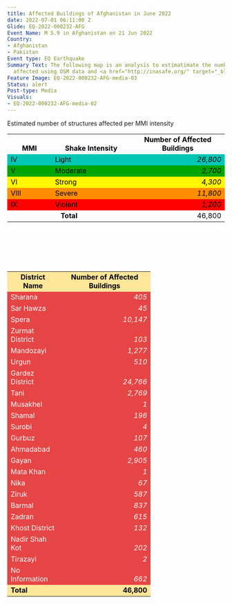 ```yaml
---
title: Affected Buildings of Afghanistan in June 2022
date: 2022-07-01 06:11:00 Z
Glide: EQ-2022-000232-AFG
Event Name: M 5.9 in Afghanistan on 21 Jun 2022
Country:
- Afghanistan
- Pakistan
Event type: EQ Earthquake
Summary Text: The following map is an analysis to estimatimate the number of structures
  affected using OSM data and <a href="http://inasafe.org/" target="_blank">InaSafe</a>.
Feature Image: EQ-2022-000232-AFG-media-03
Status: alert
Post-type: Media
Visuals:
- EQ-2022-000232-AFG-media-02
---
```


Estimated number of structures affected per MMI intensity

<table border="0" cellspacing="0"><colgroup width="119"></colgroup> <colgroup width="213"></colgroup> <colgroup width="258"></colgroup>
<tbody>
<tr>
<td align="center" valign="bottom" height="19"><strong><span style="color: #000000;">MMI</span></strong></td>
<td align="center" valign="bottom"><strong><span style="color: #000000;">Shake Intensity</span></strong></td>
<td align="center" valign="bottom"><strong><span style="color: #000000;">Number of Affected Buildings</span></strong></td>
</tr>
<tr>
<td align="left" valign="bottom" bgcolor="#00C6B5" height="19"><span style="color: #000000;">IV</span></td>
<td align="left" valign="bottom" bgcolor="#00C6B5"><span style="color: #000000;">Light</span></td>
<td align="right" valign="bottom" bgcolor="#00C6B5"><em><span style="color: #000000;">26,800</span></em></td>
</tr>
<tr>
<td align="left" valign="bottom" bgcolor="#00A600" height="19"><span style="color: #000000;">V</span></td>
<td align="left" valign="bottom" bgcolor="#00A600"><span style="color: #000000;">Moderate</span></td>
<td align="right" valign="bottom" bgcolor="#00A600"><em><span style="color: #000000;">2,700</span></em></td>
</tr>
<tr>
<td align="left" valign="bottom" bgcolor="#FFF701" height="19"><span style="color: #000000;">VI</span></td>
<td align="left" valign="bottom" bgcolor="#FFF701"><span style="color: #000000;">Strong</span></td>
<td align="right" valign="bottom" bgcolor="#FFF701"><em><span style="color: #000000;">4,300</span></em></td>
</tr>
<tr>
<td align="left" valign="bottom" bgcolor="#FF8D01" height="19"><span style="color: #000000;">VIII</span></td>
<td align="left" valign="bottom" bgcolor="#FF8D01"><span style="color: #000000;">Severe</span></td>
<td align="right" valign="bottom" bgcolor="#FF8D01"><em><span style="color: #000000;">11,800</span></em></td>
</tr>
<tr>
<td align="left" valign="bottom" bgcolor="#FF0101" height="19"><span style="color: #000000;">IX</span></td>
<td align="left" valign="bottom" bgcolor="#FF0101"><span style="color: #000000;">Violent</span></td>
<td align="right" valign="bottom" bgcolor="#FF0101"><em><span style="color: #000000;">1,200</span></em></td>
</tr>
<tr>
<td colspan="2" align="center" valign="bottom" height="19"><strong><span style="color: #000000;">Total</span></strong></td>
<td align="right" valign="bottom"><span style="color: #000000;">46,800</span></td>
</tr>
</tbody>
</table>
<p>&nbsp;</p>
 <br>
 <br>
 <br>
<table border="0" cellspacing="0"><colgroup width="119"></colgroup> <colgroup width="213"></colgroup>
<tbody>
<tr>
<td align="center" valign="bottom" bgcolor="#FFE699" height="19"><strong><span style="color: #000000;">District Name</span></strong></td>
<td align="center" valign="bottom" bgcolor="#FFE699"><strong><span style="color: #000000;">Number of Affected Buildings</span></strong></td>
</tr>
<tr>
<td align="left" valign="bottom" bgcolor="#E64545" height="19"><span style="color: #ffffff;">Sharana</span></td>
<td align="right" valign="bottom" bgcolor="#E64545"><em><span style="color: #ffffff;">405</span></em></td>
</tr>
<tr>
<td align="left" valign="bottom" bgcolor="#E64545" height="19"><span style="color: #ffffff;">Sar Hawza</span></td>
<td align="right" valign="bottom" bgcolor="#E64545"><em><span style="color: #ffffff;">45</span></em></td>
</tr>
<tr>
<td align="left" valign="bottom" bgcolor="#E64545" height="19"><span style="color: #ffffff;">Spera</span></td>
<td align="right" valign="bottom" bgcolor="#E64545"><em><span style="color: #ffffff;">10,147</span></em></td>
</tr>
<tr>
<td align="left" valign="bottom" bgcolor="#E64545" height="19"><span style="color: #ffffff;">Zurmat District</span></td>
<td align="right" valign="bottom" bgcolor="#E64545"><em><span style="color: #ffffff;">103</span></em></td>
</tr>
<tr>
<td align="left" valign="bottom" bgcolor="#E64545" height="19"><span style="color: #ffffff;">Mandozayi</span></td>
<td align="right" valign="bottom" bgcolor="#E64545"><em><span style="color: #ffffff;">1,277</span></em></td>
</tr>
<tr>
<td align="left" valign="bottom" bgcolor="#E64545" height="19"><span style="color: #ffffff;">Urgun</span></td>
<td align="right" valign="bottom" bgcolor="#E64545"><em><span style="color: #ffffff;">510</span></em></td>
</tr>
<tr>
<td align="left" valign="bottom" bgcolor="#E64545" height="19"><span style="color: #ffffff;">Gardez District</span></td>
<td align="right" valign="bottom" bgcolor="#E64545"><em><span style="color: #ffffff;">24,766</span></em></td>
</tr>
<tr>
<td align="left" valign="bottom" bgcolor="#E64545" height="19"><span style="color: #ffffff;">Tani</span></td>
<td align="right" valign="bottom" bgcolor="#E64545"><em><span style="color: #ffffff;">2,769</span></em></td>
</tr>
<tr>
<td align="left" valign="bottom" bgcolor="#E64545" height="19"><span style="color: #ffffff;">Musakhel</span></td>
<td align="right" valign="bottom" bgcolor="#E64545"><em><span style="color: #ffffff;">1</span></em></td>
</tr>
<tr>
<td align="left" valign="bottom" bgcolor="#E64545" height="19"><span style="color: #ffffff;">Shamal</span></td>
<td align="right" valign="bottom" bgcolor="#E64545"><em><span style="color: #ffffff;">196</span></em></td>
</tr>
<tr>
<td align="left" valign="bottom" bgcolor="#E64545" height="19"><span style="color: #ffffff;">Surobi</span></td>
<td align="right" valign="bottom" bgcolor="#E64545"><em><span style="color: #ffffff;">4</span></em></td>
</tr>
<tr>
<td align="left" valign="bottom" bgcolor="#E64545" height="19"><span style="color: #ffffff;">Gurbuz</span></td>
<td align="right" valign="bottom" bgcolor="#E64545"><em><span style="color: #ffffff;">107</span></em></td>
</tr>
<tr>
<td align="left" valign="bottom" bgcolor="#E64545" height="19"><span style="color: #ffffff;">Ahmadabad</span></td>
<td align="right" valign="bottom" bgcolor="#E64545"><em><span style="color: #ffffff;">460</span></em></td>
</tr>
<tr>
<td align="left" valign="bottom" bgcolor="#E64545" height="19"><span style="color: #ffffff;">Gayan</span></td>
<td align="right" valign="bottom" bgcolor="#E64545"><em><span style="color: #ffffff;">2,905</span></em></td>
</tr>
<tr>
<td align="left" valign="bottom" bgcolor="#E64545" height="19"><span style="color: #ffffff;">Mata Khan</span></td>
<td align="right" valign="bottom" bgcolor="#E64545"><em><span style="color: #ffffff;">1</span></em></td>
</tr>
<tr>
<td align="left" valign="bottom" bgcolor="#E64545" height="19"><span style="color: #ffffff;">Nika</span></td>
<td align="right" valign="bottom" bgcolor="#E64545"><em><span style="color: #ffffff;">67</span></em></td>
</tr>
<tr>
<td align="left" valign="bottom" bgcolor="#E64545" height="19"><span style="color: #ffffff;">Ziruk</span></td>
<td align="right" valign="bottom" bgcolor="#E64545"><em><span style="color: #ffffff;">587</span></em></td>
</tr>
<tr>
<td align="left" valign="bottom" bgcolor="#E64545" height="19"><span style="color: #ffffff;">Barmal</span></td>
<td align="right" valign="bottom" bgcolor="#E64545"><em><span style="color: #ffffff;">837</span></em></td>
</tr>
<tr>
<td align="left" valign="bottom" bgcolor="#E64545" height="19"><span style="color: #ffffff;">Zadran</span></td>
<td align="right" valign="bottom" bgcolor="#E64545"><em><span style="color: #ffffff;">615</span></em></td>
</tr>
<tr>
<td align="left" valign="bottom" bgcolor="#E64545" height="19"><span style="color: #ffffff;">Khost District</span></td>
<td align="right" valign="bottom" bgcolor="#E64545"><em><span style="color: #ffffff;">132</span></em></td>
</tr>
<tr>
<td align="left" valign="bottom" bgcolor="#E64545" height="19"><span style="color: #ffffff;">Nadir Shah Kot</span></td>
<td align="right" valign="bottom" bgcolor="#E64545"><em><span style="color: #ffffff;">202</span></em></td>
</tr>
<tr>
<td align="left" valign="bottom" bgcolor="#E64545" height="19"><span style="color: #ffffff;">Tirazayi</span></td>
<td align="right" valign="bottom" bgcolor="#E64545"><em><span style="color: #ffffff;">2</span></em></td>
</tr>
<tr>
<td align="left" valign="bottom" bgcolor="#E64545" height="19"><span style="color: #ffffff;">No Information</span></td>
<td align="right" valign="bottom" bgcolor="#E64545"><em><span style="color: #ffffff;">662</span></em></td>
</tr>
<tr>
<td align="left" valign="bottom" bgcolor="#FFE699" height="19"><strong><span style="color: #000000;">Total</span></strong></td>
<td align="right" valign="bottom" bgcolor="#FFE699"><strong><span style="color: #000000;">46,800</span></strong></td>
</tr>
</tbody>
</table>